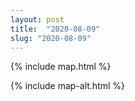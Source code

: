 ```yaml
---
layout: post
title:  "2020-08-09"
slug: "2020-08-09"
---
```

{% include map.html %}

{% include map-alt.html %}
